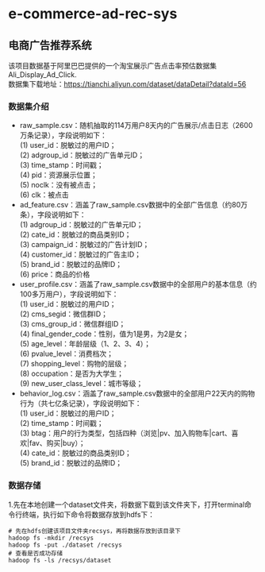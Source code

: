 # e-commerce-ad-rec-sys
## 电商广告推荐系统
该项目数据基于阿里巴巴提供的一个淘宝展示广告点击率预估数据集Ali_Display_Ad_Click.  
数据集下载地址：https://tianchi.aliyun.com/dataset/dataDetail?dataId=56  
### 数据集介绍
- raw_sample.csv：随机抽取的114万用户8天内的广告展示/点击日志（2600万条记录），字段说明如下：  
(1) user_id：脱敏过的用户ID；  
(2) adgroup_id：脱敏过的广告单元ID；  
(3) time_stamp：时间戳；  
(4) pid：资源展示位置；  
(5) noclk：没有被点击；  
(6) clk：被点击  
- ad_feature.csv：涵盖了raw_sample.csv数据中的全部广告信息（约80万条），字段说明如下：  
(1) adgroup_id：脱敏过的广告单元ID；  
(2) cate_id：脱敏过的商品类别ID；  
(3) campaign_id：脱敏过的广告计划ID；  
(4) customer_id：脱敏过的广告主ID；  
(5) brand_id：脱敏过的品牌ID；  
(6) price：商品的价格  
- user_profile.csv：涵盖了raw_sample.csv数据中的全部用户的基本信息（约100多万用户），字段说明如下：  
(1) user_id：脱敏过的用户ID；  
(2) cms_segid：微信群ID；  
(3) cms_group_id：微信群组ID；  
(4) final_gender_code：性别，值为1是男，为2是女；  
(5) age_level：年龄层级（1、2、3、4）；  
(6) pvalue_level：消费档次；  
(7) shopping_level：购物的层级；  
(8) occupation：是否为大学生；  
(9) new_user_class_level：城市等级；  
- behavior_log.csv：涵盖了raw_sample.csv数据中的全部用户22天内的购物行为（共七亿条记录），字段说明如下：  
(1) user_id：脱敏过的用户ID；  
(2) time_stamp：时间戳；  
(3) btag：用户的行为类型，包括四种（浏览|pv、加入购物车|cart、喜欢|fav、购买|buy）；  
(4) cate_id：脱敏过的商品类别ID；  
(5) brand_id：脱敏过的品牌ID；  

### 数据存储
1.先在本地创建一个dataset文件夹，将数据下载到该文件夹下，打开terminal命令行终端，执行如下命令将数据存放到hdfs下：
```
# 先在hdfs创建该项目文件夹recsys，再将数据存放到该目录下
hadoop fs -mkdir /recsys
hadoop fs -put ./dataset /recsys
# 查看是否成功存储
hadoop fs -ls /recsys/dataset
```
